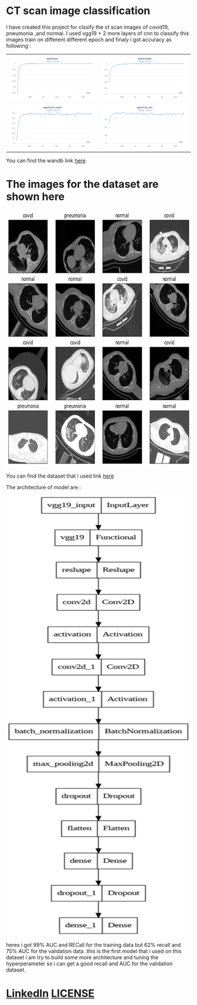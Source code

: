 # CT scan image classification 

I have created this project for clssify the ct scan images of covid19, pneumonia ,and normal. I used vgg19 + 2 more layers of cnn to classify this images train on different different epoch and finaly i got accuracy as following :

<table>
  <tr>
    <td><img src="/images/W&B Chart 16_04_2023, 19_50_56.png"></td>
    <td><img src="/images/W&B Chart 16_04_2023, 19_51_15.png"></td>
  </tr>
  <tr>
    <td><img src="/images/W&B Chart 16_04_2023, 19_51_37.png"></td>
    <td><img src="/images/W&B Chart 16_04_2023, 19_52_21.png"></td>
  </tr>
</table>


You can find the wandb link [here](https://wandb.ai/name-nhi-socha/chel%20bhai%20start%20ho%20ja%2013%20april%20ho%20gya%20h?workspace=user-miniproject678sem)

 
 
 
# The images for the dataset are shown here 
 
<img src="download.png" alt="Image description" width="1200" height="700">

You can find the dataset that i used  link [here](https://drive.google.com/drive/folders/1P0J0JZhu0Azb9WxR8ReskmCMt6yS9QxG?usp=share_link)


The architecture of model are :

<img src="vgg19_cnn.png" alt="Image description" width="700" height="1200">

heres i got 99% AUC and RECall for the training data but 62% recall and 75% AUC for the validation data .this is the first model that i used on this dataset i am try to build some more architecture and tuning the hyperperameter so i can get a good recall and AUC for the validation dataset. 

# [LinkedIn](https://www.linkedin.com/in/samunder-singh/)         [LICENSE](LICENSE)
